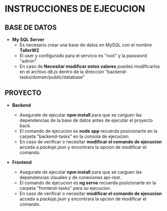 # INSTRUCCIONES DE EJECUCION

## BASE DE DATOS 

- **My SQL Server**
  - Es necesario crear una base de datos en MySQL con el nombre **TallerW2**
  - El user y configurado para el servicio es "root" y la password "admin"
  - En caso de **Necesitar modificar estos valores** puedes modificarlos en el archivo *db.js* dentro de la direccion "backend-tasks/domain/public/database"

## PROYECTO

- **Backend**
  - Asegurate de ejecutar **npm install** para que se carguen las dependencias de la base de datos antes de ejecutar el proyecto back.
  - El comando de ejecucion es **node app** recuerda posicionarte en la carpeta "backend-tasks" en la consola de ejecucion.
  - En caso de verificar o necesitar **modificar el comando de ejecucion** acceda a *packaje.json* y encontrara la opcion de modificar el comando.

- **Frontend**
  - Asegurate de ejecutar **npm install** para que se carguen las dependencias visuales y de conexiones api-rest.
  - El comando de ejecucion es **ng serve** recuerda posicionarte en la carpeta "frontend-tasks" para su ejecucion.
  - En caso de verificar o necesitar **modificar el comando de ejecucion** acceda a *packaje.json* y encontrara la opcion de modificar el comando.

